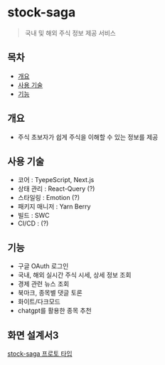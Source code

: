 # stock-saga

> 국내 및 해외 주식 정보 제공 서비스

## 목차

- [개요](#개요)
- [사용 기술](#사용-기술)
- [기능](#기능)

## 개요

- 주식 초보자가 쉽게 주식을 이해할 수 있는 정보를 제공

## 사용 기술

- 코어 : TyepeScript, Next.js
- 상태 관리 : React-Query (?)
- 스타일링 : Emotion (?)
- 패키지 매니저 : Yarn Berry
- 빌드 : SWC
- CI/CD : (?)

## 기능

- 구글 OAuth 로그인
- 국내, 해외 실시간 주식 시세, 상세 정보 조회
- 경제 관련 뉴스 조회
- 북마크, 종목별 댓글 토론
- 화이트/다크모드
- chatgpt를 활용한 종목 추천

## 화면 설계서3
[stock-saga 프로토 타입](https://ovenapp.io/project/s3rW1UYmvzipGY50PqZT1tqdwQ6oWP6J#v0Ww2)
